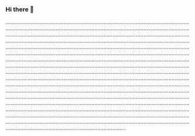 ### Hi there 👋

.............................................................................................................................................................................................................................................................................................................................................................................................................................................................................................................................................................................................................................................................................................................................................................................................................................................................................................................................................................................................................................................................................................................................................................................................................................................................................................................................................................................................................................................................................................................................................................................................................................................................................................................................................................................................................................................................................................................................................................................................................................................................................................................................................................................................................................................................................